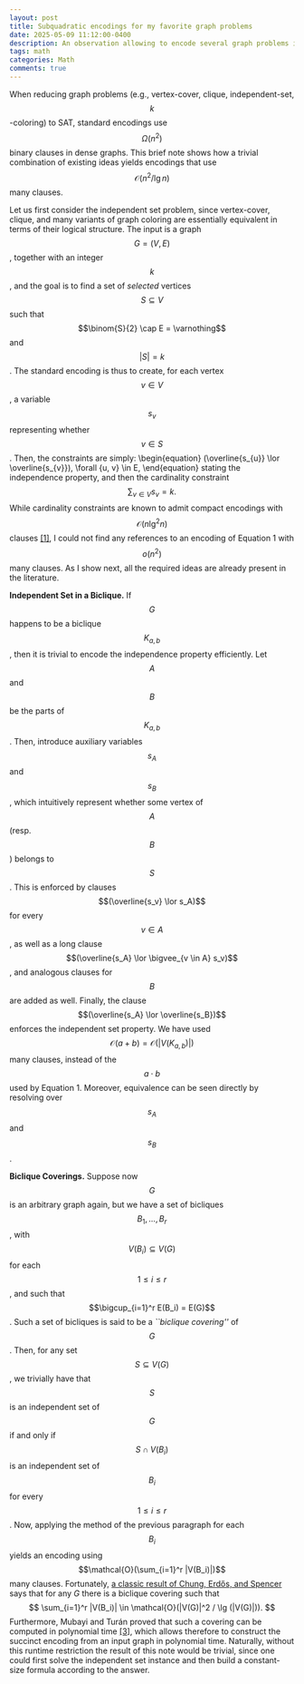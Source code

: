 ```yaml
---
layout: post
title: Subquadratic encodings for my favorite graph problems
date: 2025-05-09 11:12:00-0400
description: An observation allowing to encode several graph problems in $$o(|E|)$$ clauses.
tags: math
categories: Math
comments: true
---
```


When reducing graph problems (e.g., vertex-cover, clique, independent-set, $$k$$-coloring) to SAT, standard encodings use $$\Omega(n^2)$$ binary clauses in dense graphs. This brief note shows how a trivial combination of existing ideas yields encodings that use $$\mathcal{O}(n^2 / \lg n)$$ many clauses.

Let us first consider the independent set problem, since vertex-cover, clique, and many variants of graph coloring are essentially equivalent in terms of their logical structure. The input is a graph $$G = (V, E)$$, together with an integer $$k$$, and the goal is to find a set of _selected_ vertices $$S \subseteq V$$ such that $$\binom{S}{2} \cap E = \varnothing$$ and $$|S| = k$$. The standard encoding is thus to create, for each vertex $$v \in V$$, a variable $$s_v$$ representing whether $$v \in S$$. Then, the constraints are simply:
\begin{equation}
    (\overline{s_{u}} \lor \overline{s_{v}}),  \forall \{u, v\} \in E,
\end{equation}
stating the independence property, and then the cardinality constraint
$$
    \sum_{v \in V} s_v = k.
$$
While cardinality constraints are known to admit compact encodings with $$\mathcal{O}(n \lg ^2 n)$$ clauses [[1]](https://www.cs.upc.edu/~oliveras/constraints.pdf), I could not find any references to an encoding of Equation 1 with $$o(n^2)$$ many clauses. As I show next, all the required ideas are already present in the literature.

**Independent Set in a Biclique.** If $$G$$ happens to be a biclique $$K_{a, b}$$, then it is trivial to encode the independence property efficiently. Let $$A$$ and $$B$$ be the parts of $$K_{a, b}$$. Then, introduce auxiliary variables $$s_A$$ and $$s_B$$, which intuitively represent whether some vertex of $$A$$ (resp. $$B$$) belongs to $$S$$. This is enforced by clauses $$(\overline{s_v} \lor s_A)$$ for every $$v \in A$$, as well as a long clause $$(\overline{s_A} \lor \bigvee_{v \in A} s_v)$$, and analogous clauses for $$B$$ are added as well. Finally, the clause $$(\overline{s_A} \lor \overline{s_B})$$ enforces the independent set property. We have used
 $$\mathcal{O}(a + b) = \mathcal{O}(|V(K_{a, b})|)$$
  many clauses, instead of the $$a \cdot b$$ used by Equation 1. Moreover, equivalence can be seen directly by resolving over $$s_A$$ and $$s_B$$.

**Biclique Coverings.** Suppose now $$G$$ is an arbitrary graph again, but we have a set of bicliques $$B_1, \ldots, B_r$$, with $$V(B_i) \subseteq V(G)$$ for each $$1 \leq i \leq r$$, and such that $$\bigcup_{i=1}^r E(B_i) = E(G)$$. Such a set of bicliques is said to be a _``biclique covering''_ of $$G$$. Then, for any set $$S \subseteq V(G)$$, we trivially have that $$S$$ is an independent set of $$G$$ if and only if $$S \cap V(B_i)$$ is an independent set of $$B_i$$ for every $$1 \leq i \leq r$$. Now, applying the method of the previous paragraph for each $$B_i$$ yields an encoding using $$\mathcal{O}(\sum_{i=1}^r |V(B_i)|)$$ many clauses. Fortunately, [a classic result of Chung, Erdős, and Spencer](https://users.renyi.hu/~p_erdos/1983-20.pdf) says that for any $G$ there is a biclique covering such that
 $$
 \sum_{i=1}^r |V(B_i)| \in \mathcal{O}(|V(G)|^2 / \lg (|V(G)|)).
 $$
 Furthermore, Mubayi and Turán proved that such a covering can be computed in polynomial time [[3]](https://arxiv.org/pdf/0905.2527), which allows therefore to construct the succinct encoding from an input graph in polynomial time. Naturally, without this runtime restriction the result of this note would be trivial, since one could first solve the independent set instance and then build a constant-size formula according to the answer.
 